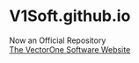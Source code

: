# V1Soft.github.io
Now an Official Repository  
[The VectorOne Software Website](https://V1Soft.github.io)
